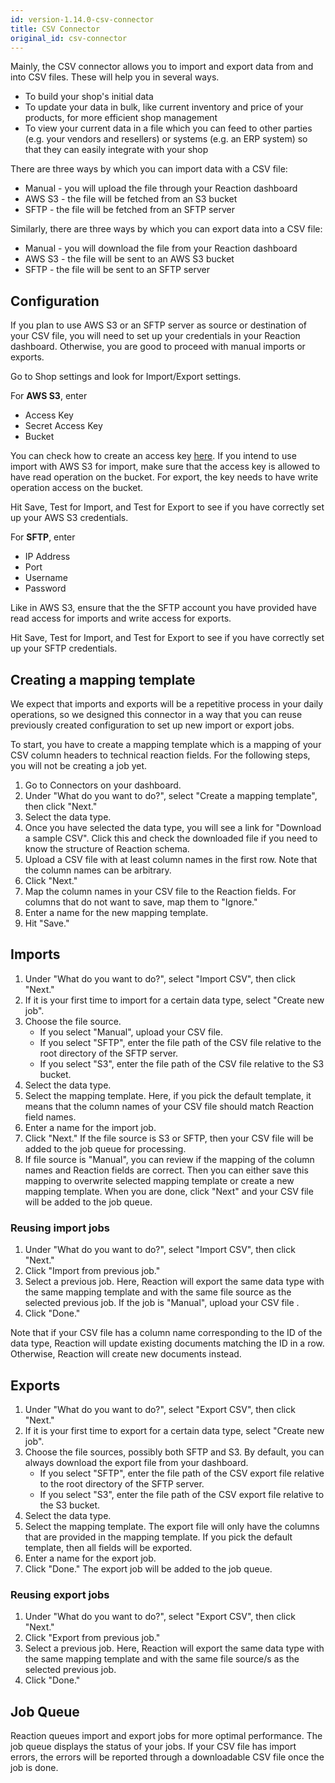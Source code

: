```yaml
---
id: version-1.14.0-csv-connector
title: CSV Connector
original_id: csv-connector
---
```

    
Mainly, the CSV connector allows you to import and export data from and into CSV files. These will help you in several ways.

- To build your shop's initial data
- To update your data in bulk, like current inventory and price of your products, for more efficient shop management
- To view your current data in a file which you can feed to other parties (e.g. your vendors and resellers) or systems (e.g. an ERP system) so that they can easily integrate with your shop

There are three ways by which you can import data with a CSV file:

- Manual - you will upload the file through your Reaction dashboard
- AWS S3 - the file will be fetched from an S3 bucket
- SFTP - the file will be fetched from an SFTP server

Similarly, there are three ways by which you can export data into a CSV file:

- Manual - you will download the file from your Reaction dashboard
- AWS S3 - the file will be sent to an AWS S3 bucket
- SFTP - the file will be sent to an SFTP server

 ## Configuration

If you plan to use AWS S3 or an SFTP server as source or destination of your CSV file, you will need to set up your credentials in your Reaction dashboard. Otherwise, you are good to proceed with manual imports or exports.

Go to Shop settings and look for Import/Export settings. 

For **AWS S3**, enter

- Access Key
- Secret Access Key
- Bucket

You can check how to create an access key [here](https://docs.aws.amazon.com/IAM/latest/UserGuide/id_credentials_access-keys.html#Using_CreateAccessKey). If you intend to use import with AWS S3 for import, make sure that the access key is allowed to have read operation on the bucket. For export, the key needs to have write operation access on the bucket.

Hit Save, Test for Import, and Test for Export to see if you have correctly set up your AWS S3 credentials.

For **SFTP**, enter

- IP Address
- Port
- Username
- Password

Like in AWS S3, ensure that the the SFTP account you have provided have read access for imports and write access for exports.

Hit Save, Test for Import, and Test for Export to see if you have correctly set up your SFTP credentials.

## Creating a mapping template

We expect that imports and exports will be a repetitive process in your daily operations, so we designed this connector in a way that you can reuse previously created configuration to set up new import or export jobs.

To start, you have to create a mapping template which is a mapping of your CSV column headers to technical reaction fields. For the following steps, you will not be creating a job yet.

1. Go to Connectors on your dashboard.
2. Under "What do you want to do?", select "Create a mapping template", then click "Next."
3. Select the data type.
4. Once you have selected the data type, you will see a link for "Download a sample CSV". Click this and check the downloaded file if you need to know the structure of Reaction schema.
5. Upload a CSV file with at least column names in the first row. Note that the column names can be arbitrary.
6. Click "Next."
7. Map the column names in your CSV file to the Reaction fields. For columns that do not want to save, map them to "Ignore."
8. Enter a name for the new mapping template.
9. Hit "Save."

## Imports

1. Under "What do you want to do?", select "Import CSV", then click "Next."
2. If it is your first time to import for a certain data type, select "Create new job".
3. Choose the file source.
    * If you select "Manual", upload your CSV file.
    * If you select "SFTP", enter the file path of the CSV file relative to the root directory of the SFTP server.
    * If you select "S3", enter the file path of the CSV file relative to the S3 bucket.
4. Select the data type.
5. Select the mapping template. Here, if you pick the default template, it means that the column names of your CSV file should match Reaction field names.
6. Enter a name for the import job.
7. Click "Next." If the file source is S3 or SFTP, then your CSV file will be added to the job queue for processing.
8. If file source is "Manual", you can review if the mapping of the column names and Reaction fields are correct. Then you can either save this mapping to overwrite selected mapping template or create a new mapping template. When you are done, click "Next" and your CSV file will be added to the job queue.

### Reusing import jobs

1. Under "What do you want to do?", select "Import CSV", then click "Next."
2. Click "Import from previous job."
3. Select a previous job. Here, Reaction will export the same data type with the same mapping template and with the same file source as the selected previous job. If the job is "Manual", upload your CSV file .
4. Click "Done."

Note that if your CSV file has a column name corresponding to the ID of the data type, Reaction will update existing documents matching the ID in a row. Otherwise, Reaction will create new documents instead.

## Exports
1. Under "What do you want to do?", select "Export CSV", then click "Next."
2. If it is your first time to export for a certain data type, select "Create new job".
3. Choose the file sources, possibly both SFTP and S3. By default, you can always download the export file from your dashboard.
    * If you select "SFTP", enter the file path of the CSV export file relative to the root directory of the SFTP server.
    * If you select "S3", enter the file path of the CSV export file relative to the S3 bucket.
4. Select the data type.
5. Select the mapping template. The export file will only have the columns that are provided in the mapping template. If you pick the default template, then all fields will be exported.
6. Enter a name for the export job.
7. Click "Done." The export job will be added to the job queue.

### Reusing export jobs

1. Under "What do you want to do?", select "Export CSV", then click "Next."
2. Click "Export from previous job." 
3. Select a previous job. Here, Reaction will export the same data type with the same mapping template and with the same file source/s as the selected previous job.
4. Click "Done."

## Job Queue

Reaction queues import and export jobs for more optimal performance. The job queue displays the status of your jobs. If your CSV file has import errors, the errors will be reported through a downloadable CSV file once the job is done.